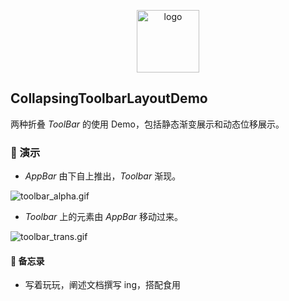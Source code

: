 <p align="center">
    <img width="100" height="100" src="https://pic.tyzhang.top/images/2022/07/02/__jurassic.th.png" alt="logo">
</p>

## CollapsingToolbarLayoutDemo

两种折叠 *ToolBar* 的使用 Demo，包括静态渐变展示和动态位移展示。

### 🌈 演示

- *AppBar* 由下自上推出，*Toolbar* 渐现。

![toolbar_alpha.gif](https://pic.tyzhang.top/images/2022/07/02/toolbar_alpha.gif)

- *Toolbar* 上的元素由 *AppBar* 移动过来。

![toolbar_trans.gif](https://pic.tyzhang.top/images/2022/07/02/toolbar_trans.gif)

#### 📜  备忘录

- 写着玩玩，阐述文档撰写 ing，搭配食用
